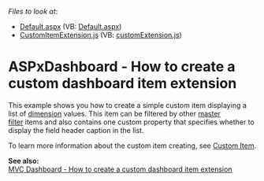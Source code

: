 <!-- default file list -->
*Files to look at*:

* [Default.aspx](./CS/DXSample/Default.aspx) (VB: [Default.aspx](./VB/DXSample/Default.aspx))
* [CustomItemExtension.js](./CS/DXSample/scripts/CustomItemExtension.js) (VB: [customExtension.js](./VB/DXSample/scripts/CustomItemExtension.js))
<!-- default file list end -->
# ASPxDashboard - How to create a custom dashboard item extension


This example shows you how to create a simple custom item displaying a list of <a href="https://docs.devexpress.com/Dashboard/116523">dimension</a> values. This item can be filtered by other <a href="https://docs.devexpress.com/Dashboard/117060">master filter</a> items and also contains one custom property that specifies whether to display the field header caption in the list.

To learn more information about the custom item creating, see <a href="https://docs.devexpress.com/Dashboard/117546">Custom Item</a>.

**See also:**<br>
<a href="https://www.devexpress.com/Support/Center/p/T541040">MVC Dashboard - How to create a custom dashboard item extension</a>
